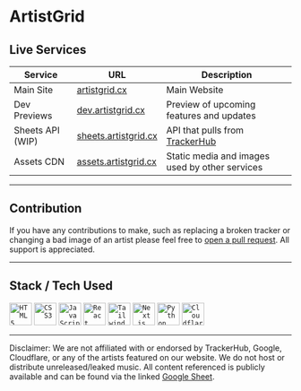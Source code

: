 
# ArtistGrid

## Live Services

|Service|URL|Description|
|-|-|-|
|Main Site| [artistgrid.cx](https://artistgrid.cx)|Main Website|
|Dev Previews|[dev.artistgrid.cx](https://dev.artistgrid.cx)|Preview of upcoming features and updates|
|Sheets API (WIP)|[sheets.artistgrid.cx](https://sheets.artistgrid.cx)|API that pulls from <a href="https://docs.google.com/spreadsheets/d/1zoOIaNbBvfuL3sS3824acpqGxOdSZSIHM8-nI9C-Vfc/htmlview">TrackerHub</a>|
|Assets CDN|[assets.artistgrid.cx](https://assets.artistgrid.cx)|Static media and images used by other services|

---

## Contribution

If you have any contributions to make, such as replacing a broken tracker or changing a bad image of an artist please feel free to <a href="https://docs.github.com/en/pull-requests/collaborating-with-pull-requests/proposing-changes-to-your-work-with-pull-requests/creating-a-pull-request">open a pull request</a>. All support is appreciated.

---

## Stack / Tech Used
<div align="left">
  <code><img width="40" src="https://cdn.jsdelivr.net/gh/devicons/devicon/icons/html5/html5-original.svg" alt="HTML5" title="HTML5" /></code>
  <code><img width="40" src="https://cdn.jsdelivr.net/gh/devicons/devicon/icons/css3/css3-original.svg" alt="CSS3" title="CSS3" /></code>
  <code><img width="40" src="https://cdn.simpleicons.org/javascript/F7DF1E" alt="JavaScript" title="JavaScript" /></code>
  <code><img width="40" src="https://cdn.simpleicons.org/react/61DAFB" alt="React" title="React" /></code>
  <code><img width="40" src="https://cdn.simpleicons.org/tailwindcss/06B6D4" alt="Tailwind CSS" title="Tailwind CSS" /></code>
  <code><img width="40" src="https://cdn.jsdelivr.net/gh/devicons/devicon/icons/nextjs/nextjs-original.svg" alt="Next.js" title="Next.js" /></code>
  <code><img width="40" src="https://cdn.simpleicons.org/python/3776AB" alt="Python" title="Python" /></code>
  <code><img width="40" src="https://cdn.simpleicons.org/cloudflare/F38020" alt="Cloudflare" title="Cloudflare" /></code>
</div>

---

Disclaimer: We are not affiliated with or endorsed by TrackerHub, Google, Cloudflare, or any of the artists featured on our website.
We do not host or distribute unreleased/leaked music. All content referenced is publicly available and can be found via the linked <a href="https://docs.google.com/spreadsheets/d/1zoOIaNbBvfuL3sS3824acpqGxOdSZSIHM8-nI9C-Vfc/htmlview">Google Sheet</a>.
###
